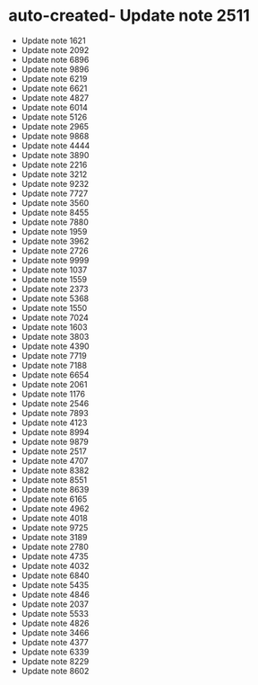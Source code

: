 # auto-created- Update note 2511
- Update note 1621
- Update note 2092
- Update note 6896
- Update note 9896
- Update note 6219
- Update note 6621
- Update note 4827
- Update note 6014
- Update note 5126
- Update note 2965
- Update note 9868
- Update note 4444
- Update note 3890
- Update note 2216
- Update note 3212
- Update note 9232
- Update note 7727
- Update note 3560
- Update note 8455
- Update note 7880
- Update note 1959
- Update note 3962
- Update note 2726
- Update note 9999
- Update note 1037
- Update note 1559
- Update note 2373
- Update note 5368
- Update note 1550
- Update note 7024
- Update note 1603
- Update note 3803
- Update note 4390
- Update note 7719
- Update note 7188
- Update note 6654
- Update note 2061
- Update note 1176
- Update note 2546
- Update note 7893
- Update note 4123
- Update note 8994
- Update note 9879
- Update note 2517
- Update note 4707
- Update note 8382
- Update note 8551
- Update note 8639
- Update note 6165
- Update note 4962
- Update note 4018
- Update note 9725
- Update note 3189
- Update note 2780
- Update note 4735
- Update note 4032
- Update note 6840
- Update note 5435
- Update note 4846
- Update note 2037
- Update note 5533
- Update note 4826
- Update note 3466
- Update note 4377
- Update note 6339
- Update note 8229
- Update note 8602
